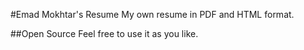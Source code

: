 #Emad Mokhtar's Resume
My own resume in PDF and HTML format.

##Open Source
Feel free to use it as you like.